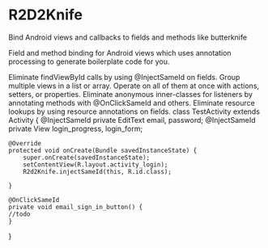# R2D2Knife
Bind Android views and callbacks to fields and methods like butterknife

Field and method binding for Android views which uses annotation processing to generate boilerplate code for you.

Eliminate findViewById calls by using @InjectSameId on fields.
Group multiple views in a list or array. Operate on all of them at once with actions, setters, or properties.
Eliminate anonymous inner-classes for listeners by annotating methods with @OnClickSameId and others.
Eliminate resource lookups by using resource annotations on fields.
class TestActivity extends Activity {
    @InjectSameId
    private EditText email, password;
    @InjectSameId
    private View login_progress, login_form;

    @Override
    protected void onCreate(Bundle savedInstanceState) {
        super.onCreate(savedInstanceState);
        setContentView(R.layout.activity_login);
        R2d2Knife.injectSameId(this, R.id.class);

    }
    
    @OnClickSameId
    private void email_sign_in_button() {
    //todo
    }
}
